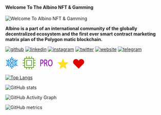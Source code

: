 #### Welcome To The Albino NFT & Gamming 
![Welcome To  Albino NFT & Gamming ](https://static.vecteezy.com/system/resources/previews/000/540/663/original/vector-welcome-banner-alphabet-sign-marquee-light-bulb.jpg)

**Albino is a part of an international community of the globally decentralized ecosystem and the first ever smart contract marketing matrix plan of the Polygon matic blockchain.**



[<img src='https://cdn.jsdelivr.net/npm/simple-icons@3.0.1/icons/github.svg' alt='github' height='40'>](https://github.com/albino-nft-gaming)  [<img src='https://cdn.jsdelivr.net/npm/simple-icons@3.0.1/icons/linkedin.svg' alt='linkedin' height='40'>](https://www.linkedin.com/in/albinocommunity20/)  [<img src='https://cdn.jsdelivr.net/npm/simple-icons@3.0.1/icons/instagram.svg' alt='instagram' height='40'>](https://www.instagram.com/albinocommunity20/)  [<img src='https://cdn.jsdelivr.net/npm/simple-icons@3.0.1/icons/twitter.svg' alt='twitter' height='40'>](https://twitter.com/ALBINOTOKENS)  [<img src='https://cdn.jsdelivr.net/npm/simple-icons@3.0.1/icons/icloud.svg' alt='website' height='40'>](www.thealbinos.com)  [<img src='https://cdn.jsdelivr.net/npm/simple-icons@3.0.1/icons/telegram.svg' alt='telegram' height='40'>](https://t.mealbinolive)  

<a href='https://archiveprogram.github.com/'><img src='https://raw.githubusercontent.com/acervenky/animated-github-badges/master/assets/acbadge.gif' width='40' height='40'></a> <a href='https://docs.github.com/en/developers'><img src='https://raw.githubusercontent.com/acervenky/animated-github-badges/master/assets/devbadge.gif' width='40' height='40'></a> <a href='https://github.com/pricing'><img src='https://raw.githubusercontent.com/acervenky/animated-github-badges/master/assets/pro.gif' width='40' height='40'></a> <a href='https://stars.github.com/'><img src='https://raw.githubusercontent.com/acervenky/animated-github-badges/master/assets/starbadge.gif' width='35' height='35'></a> <a href='https://docs.github.com/en/github/supporting-the-open-source-community-with-github-sponsors'><img src='https://raw.githubusercontent.com/acervenky/animated-github-badges/master/assets/sponsorbadge.gif' width='35' height='35'></a> 

[![Top Langs](https://github-readme-stats.vercel.app/api/top-langs/?username=albino-nft-gaming)](https://github.com/anuraghazra/github-readme-stats)

![GitHub stats](https://github-readme-stats.vercel.app/api?username=albino-nft-gaming&show_icons=true&count_private=true)  

![GitHub Activity Graph](https://activity-graph.herokuapp.com/graph?username=albino-nft-gaming)  

![GitHub metrics](https://metrics.lecoq.io/albino-nft-gaming)  

